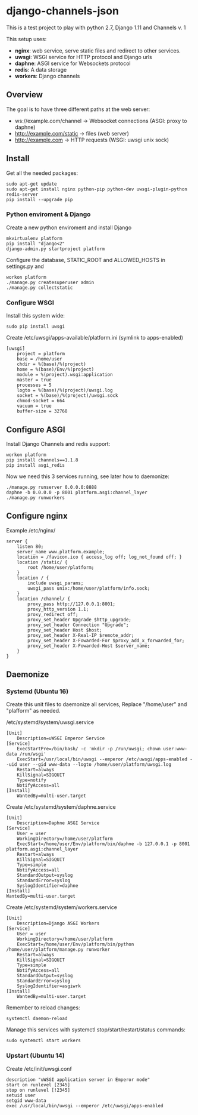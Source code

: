 # django-channels-json

This is a test project to play with python 2.7, Django 1.11 and Channels v. 1

This setup uses:

* **nginx**: web service, serve static files and redirect to other services.
* **uwsgi**: WSGI service  for HTTP protocol and Django urls 
* **daphne**: ASGI service for Websockets protocol 
* **redis**: A data storage
* **workers**: Django channels

## Overview

The goal is to have three different paths at the web server:
 * ws://example.com/channel -> Websocket connections (ASGI: proxy to daphne)
 * http://example.com/static -> files (web server)
 * http://example.com -> HTTP requests (WSGI: uwsgi unix sock)


## Install

Get all the needed packages:

	sudo apt-get update
	sudo apt-get install nginx python-pip python-dev uwsgi-plugin-python redis-server
	pip install --upgrade pip

### Python enviroment & Django

Create a new python enviroment and install Django

	mkvirtualenv platform
	pip install "django<2"
	django-admin.py startproject platform

Configure the database, STATIC_ROOT and ALLOWED_HOSTS in settings.py and
	
	workon platform
	./manage.py createsuperuser admin
	./manage.py collectstatic

### Configure WSGI 

Install this system wide:
	
	sudo pip install uwsgi

Create /etc/uwsgi/apps-available/platform.ini (symlink to apps-enabled)

	[uwsgi]
		project = platform
		base = /home/user
		chdir = %(base)/%(project)
		home = %(base)/Env/%(project)
		module = %(project).wsgi:application
		master = true
		processes = 5
		logto = %(base)/%(project)/uwsgi.log
		socket = %(base)/%(project)/uwsgi.sock
		chmod-socket = 664
		vacuum = true
		buffer-size = 32768


## Configure ASGI 

Install Django Channels and redis support:

	workon platform
	pip install channels==1.1.8
	pip install asgi_redis

Now we need this 3 services running, see later how to daemonize:

	./manage.py runserver 0.0.0.0:8888
	daphne -b 0.0.0.0 -p 8001 platform.asgi:channel_layer
	./manage.py runworkers
	


## Configure nginx
Example /etc/nginx/

	server {
		listen 80;
		server_name www.platform.example;
		location = /favicon.ico { access_log off; log_not_found off; }
		location /static/ {
			root /home/user/platform;
		}
		location / {
			include uwsgi_params;
			uwsgi_pass unix:/home/user/platform/info.sock;
		}
		location /channel/ {
			proxy_pass http://127.0.0.1:8001;
			proxy_http_version 1.1;
			proxy_redirect off;
			proxy_set_header Upgrade $http_upgrade;
			proxy_set_header Connection "Upgrade";
			proxy_set_header Host $host;
			proxy_set_header X-Real-IP $remote_addr;
			proxy_set_header X-Fowarded-For $proxy_add_x_forwarded_for;
			proxy_set_header X-Fowarded-Host $server_name;
		}
	}

## Daemonize

### Systemd (Ubuntu 16)
Create this unit files to daemonize all services, Replace "/home/user" and "plafform" as needed.

/etc/systemd/system/uwsgi.service

	[Unit]
		Description=uWSGI Emperor Service
	[Service]
		ExecStartPre=/bin/bash/ -c 'mkdir -p /run/uwsgi; chown user:www-data /run/wsgi'
		ExecStart=/usr/local/bin/uwsgi --emperor /etc/uwsgi/apps-enabled --uid user --gid www-data --logto /home/user/platform/uwsgi.log
		Restart=always
		KillSignal=SIGQUIT
		Type=notify
		NotifyAccess=all
	[Install]
		WantedBy=multi-user.target

Create /etc/systemd/system/daphne.service

	[Unit]
		Description=Daphne ASGI Service
	[Service]
		User = user
		WorkingDirectory=/home/user/platform
		ExecStart=/home/user/Env/platform/bin/daphne -b 127.0.0.1 -p 8001 platform.asgi:channel_layer
		Restart=always
		KillSignal=SIGQUIT
		Type=simple
		NotifyAccess=all
		StandardOutput=syslog
		StandardError=syslog
		SyslogIdentifier=daphne
	[Install]
	WantedBy=multi-user.target

Create /etc/systemd/system/workers.service

	[Unit]
		Description=Django ASGI Workers
	[Service]
		User = user
		WorkingDirectory=/home/user/platform
		ExecStart=/home/user/Env/platform/bin/python /home/user/platform/manage.py runworker
		Restart=always
		KillSignal=SIGQUIT
		Type=simple
		NotifyAccess=all
		StandardOutput=syslog
		StandardError=syslog
		SyslogIdentifier=asgiwrk
	[Install]
		WantedBy=multi-user.target
		

Remember to reload changes:

	systemctl daemon-reload

Manage this services with systemctl stop/start/restart/status commands:

	sudo systemctl start workers


### Upstart (Ubuntu 14)

Create /etc/init/uwsgi.conf

	description "uWSGI application server in Emperor mode"
	start on runlevel [2345]
	stop on runlevel [!2345]
	setuid user
	setgid www-data
	exec /usr/local/bin/uwsgi --emperor /etc/uwsgi/apps-enabled




